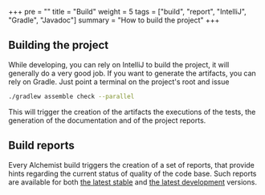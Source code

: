 +++
pre = ""
title = "Build"
weight = 5
tags = ["build", "report", "IntelliJ", "Gradle", "Javadoc"]
summary = "How to build the project"
+++

## Building the project
While developing, you can rely on IntelliJ to build the project, it will generally do a very good job.
If you want to generate the artifacts, you can rely on Gradle. Just point a terminal on the project's root and issue

```bash
./gradlew assemble check --parallel
```

This will trigger the creation of the artifacts the executions of the tests, the generation of the documentation and of 
the project reports.

## Build reports
Every Alchemist build triggers the creation of a set of reports, that provide hints regarding the current status of 
quality of the code base. Such reports are available for both [the latest stable][reports] and 
[the latest development][reports-unstable] versions.

[reports-unstable]: http://alchemist-unstable-reports.surge.sh/build/reports/buildDashboard/
[reports]: http://alchemist-reports.surge.sh/build/reports/buildDashboard/